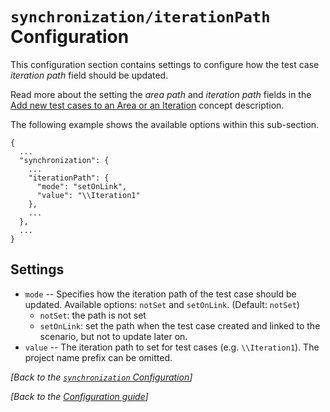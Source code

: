 # `synchronization/iterationPath` Configuration

This configuration section contains settings to configure how the test case *iteration path* field should be updated.

Read more about the setting the *area path* and *iteration path* fields in the [Add new test cases to an Area or an Iteration](add-new-test-cases-to-an-area-or-an-iteration.md) concept description. 

The following example shows the available options within this sub-section.

```
{
  ...
  "synchronization": {
	...
    "iterationPath": {
      "mode": "setOnLink",
      "value": "\\Iteration1"
    },
	...
  },
  ...
}
```


## Settings

* `mode` -- Specifies how the iteration path of the test case should be updated. Available options: `notSet` and `setOnLink`. (Default: `notSet`)
  * `notSet`: the path is not set
  * `setOnLink`: set the path when the test case created and linked to the scenario, but not to update later on. 
* `value` -- The iteration path to set for test cases (e.g. `\\Iteration1`). The project name prefix can be omitted.


*[Back to the [`synchronization` Configuration](configuration-synchronization.md)]*

*[Back to the [Configuration guide](../configuration.md)]*